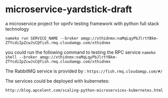 # microservice-yardstick-draft
a microservice project for opnfv testing framework with python full stack technology


`nameko run SERVICE_NAME --broker amqp://xthidnmx:naMqLqyPbJlrtYBkm-ZTYcdiIpZcwJsC@fish.rmq.cloudamqp.com/xthidnmx`

you could run the following command to testing the RPC service
`nameko shell --broker amqp://xthidnmx:naMqLqyPbJlrtYBkm-ZTYcdiIpZcwJsC@fish.rmq.cloudamqp.com/xthidnmx`

The RabbitMQ service is provided by : `https://fish.rmq.cloudamqp.com/#/`

The services could be deployed with kubernetes:

`http://blog.apcelent.com/scaling-python-microservices-kubernetes.html`
